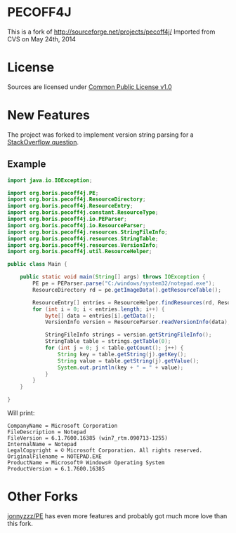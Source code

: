 PECOFF4J
========

This is a fork of http://sourceforge.net/projects/pecoff4j/
Imported from CVS on May 24th, 2014

License
=======
Sources are licensed under [Common Public License v1.0](http://www.eclipse.org/legal/cpl-v10.html)

New Features
============

The project was forked to implement version string parsing for a [StackOverflow question](http://stackoverflow.com/questions/23845480/how-to-get-windows-file-details/23848792).

Example
-------

```java
import java.io.IOException;

import org.boris.pecoff4j.PE;
import org.boris.pecoff4j.ResourceDirectory;
import org.boris.pecoff4j.ResourceEntry;
import org.boris.pecoff4j.constant.ResourceType;
import org.boris.pecoff4j.io.PEParser;
import org.boris.pecoff4j.io.ResourceParser;
import org.boris.pecoff4j.resources.StringFileInfo;
import org.boris.pecoff4j.resources.StringTable;
import org.boris.pecoff4j.resources.VersionInfo;
import org.boris.pecoff4j.util.ResourceHelper;

public class Main {

	public static void main(String[] args) throws IOException {
		PE pe = PEParser.parse("C:/windows/system32/notepad.exe");
		ResourceDirectory rd = pe.getImageData().getResourceTable();

		ResourceEntry[] entries = ResourceHelper.findResources(rd, ResourceType.VERSION_INFO);
		for (int i = 0; i < entries.length; i++) {
			byte[] data = entries[i].getData();
			VersionInfo version = ResourceParser.readVersionInfo(data);

			StringFileInfo strings = version.getStringFileInfo();
			StringTable table = strings.getTable(0);
			for (int j = 0; j < table.getCount(); j++) {
				String key = table.getString(j).getKey();
				String value = table.getString(j).getValue();
				System.out.println(key + " = " + value);
			}
		}
	}

}

```

Will print:

```
CompanyName = Microsoft Corporation
FileDescription = Notepad
FileVersion = 6.1.7600.16385 (win7_rtm.090713-1255)
InternalName = Notepad
LegalCopyright = © Microsoft Corporation. All rights reserved.
OriginalFilename = NOTEPAD.EXE
ProductName = Microsoft® Windows® Operating System
ProductVersion = 6.1.7600.16385
```

Other Forks
===========

[jonnyzzz/PE](https://github.com/jonnyzzz/PE) has even more features and probably got much more love than this fork.
